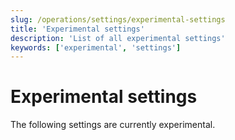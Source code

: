 ```yaml
---
slug: /operations/settings/experimental-settings
title: 'Experimental settings'
description: 'List of all experimental settings'
keywords: ['experimental', 'settings']
---
```


# Experimental settings

The following settings are currently experimental.

<!-- The following table is autogenerated, for more information see
https://github.com/ClickHouse/clickhouse-docs/blob/main/contribute/autogenerated-documentation-from-source.md
-->
